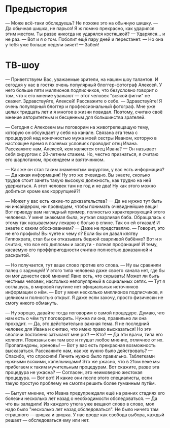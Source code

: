 # Предыстория

— Може всё-таки обследуешь? Не похоже это на обычную шишку.
— Да обычная шишка, не парься! Я ж помню прекрасно, как ударился этим местом. Ты разве никогда не ударялся костяшкой?
— Ударялся... и не раз.
— Вот и я о том. Поболит ещё пару дней и перестанет.
— Но она у тебя уже больше недели зияет!
— Забей!

# ТВ-шоу

— Приветствуем Вас, уважаемые зрители, на нашем шоу талантов. И сегодня у нас в гостях очень популярный блоггер-фотограф Алексей. У него больше пяти миллионов подписчиков, что безусловно говорит о том, что к его мнение уважают — этот человек "всякой фигни" не скажет. Здравствуйте, Алексей! Расскажите о себе.
— Здравствуйте! Я очень популярный блоггер и профессиональный фотограф. Мне уже целых тридцать лет и я многое в жизни повидал. Поэтому, считаю своё мнение авторитетным и бесценным для большинства зрателей.

— Сегодня с Алексеем мы поговорим на животрепещащую тему, которую он обсуждает у себя на канале. Связана эта тема с процедурой над конечностью мужа моей сестры Иваном, которую в настоящее время в полевых условиях проводит отец Ивана. Расскажите нам, Алексей, кем является отец Ивана?
— Он называет себя хирургом с 20-летним стажем. Но, честно признаться, я считаю его шарлотаном, прохендеем и взяточником.

— Как же он стал таким знаменитым хирургом, у вас есть информация?
— Да какая информация! Ну это же очевидно. Вы знаете, сколько трудов стоит занять такую высокую должность, как трудно на ней удержаться. А этот человек там не год и не два! Ну как этого можно добиться кроме как коррупцией?!

— Может у вас есть какие-то доказательства?
— Да не нужно тут быть ни инсайдером, ни провидцем, чтобы понимать очевиднейшие вещи! Вот приведу вам наглядный пример, полностью характеризующий этого человека. У меня знакомая была, жуткая сварливая баба. Обращалась к этому так называемому лекарю с болью в спине. Так он ей отказал! И знаете с каким обоснованием?
— Даже не представляю.
— Говорит, это не его профиль! Вы чуете к чему я? Если бы он давал клятву Гиппократа, стал бы он отказывать бедной сварливой бабёнке? Вот и я считаю, что все его дипломы и заслуги - полная профанация! И тему, касаемую его проффпригодности считаю полностью доказанной и раскрытой.

— Но получается, тут ваше слово против его слова.
— Ну вы сравнили палец с задницей! У этого типа человека даже своего канала нет, где бы он мог донести своё мнение! Явно есть, что скрывать!  Может ли быть честным человек, настолько непопулярный в социальных сетях.
— Тут я соглашусь, в мировой паутине нет официальных источников информации о нём.
— Вот у меня несколько миллионов подписчиков, я целиком и полностью открыт. Я даже если захочу, просто физически не смогу никого обмануть.

— Ну хорошо, давайте тогда поговорим о самой процедуре. Думаю, что нам есть о чём тут поговорить. Нужна ли она, правильно ли она проходит.
— Да, это действительно важная тема. Я не последний человек для Ивана и считаю, что имею право высказаться! Но эти сволочи постоянно затыкают мне рот!
— Кто?
— Да эти врачи, типа его коллеги. Повязаны они там все и глушат любое мнение, отличное от их. Пропагандоны, хреновы!
— Вот у вас есть прекрасная возможность высказаться. Расскажите нам, как же нужно было действовать?
— Спасибо, что спросили! Лечить нужно было правильно. Таблетками нужными всякими, капельницами! Это же ужасно, что в 21ом веке мы прибегаем к таким мучительным процедурам. Вот скажите, разве эта процедура не ужасна?
— Согласен, это неимоверно жестокая процедура.
— Вот вот! И какие они после этого специалисты, если такую простую проблему не смогли решить более гуманным путём.

— Бытует мнение, что Ивана предупреждали ещё на ранних стадиях его болезни несколько лет назад о необходимости обследоваться.
— Да что вы заладили! Из каждого утюга уже вещают слово в слово, мол надо было "несколько лет назад обследоваться". Не было ничего там страшного — шишка и шишка. У нас вроде как свобода выбора, каждый решает — обследоваться ему или нет.